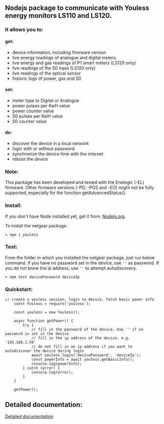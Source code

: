 ## Nodejs package to communicate with Youless energy monitors LS110 and LS120.

### It allows you to:

#### get:
* device information, including firmware version
* live energy readings of analogue and digital meters
* live energy and gas readings of P1 smart meters (LS120 only)
* live readings of the S0 input (LS120 only)
* live readings of the optical sensor
* historic logs of power, gas and S0


#### set:
* meter type to Digital or Analogue
* power pulses per KwH value
* power counter value
* S0 pulses per KwH value
* S0 counter value


#### do:
* discover the device in a local network
* login with or without password
* synchronize the device time with the internet
* reboot the device


### Note:
This package has been developed and tested with the Enelogic (-EL) firmware.
Other firmware versions (-PO, -PO2 and -EO) might not be fully supported,
especially for the function getAdvancedStatus().

### Install:
If you don't have Node installed yet, get it from: [Nodejs.org](https://nodejs.org "Nodejs website").

To install the netgear package:
```
> npm i youless
```

### Test:
From the folder in which you installed the netgear package, just run below command. If you have no password set in the device, use `''` as password. If you do not know the ip address, use `''` to attempt autodiscovery.
```
> npm test devicePassword deviceIp
```


### Quickstart:

```
// create a youless session, login to device, fetch basic power info
	const Youless = require('youless');

	const youless = new Youless();

	async function getPower() {
		try {
			// fill in the password of the device. Use '' if no password is set in the device
			// fill in the ip address of the device, e.g. '192.168.1.50'
			// do not fill in an ip address if you want to autodiscover the device during login
			await youless.login('devicePassword', 'deviceIp');
			const powerInfo = await youless.getBasicInfo();
			console.log(powerInfo);
		} catch (error) {
			console.log(error);
		}
	}

	getPower();
```

## Detailed documentation:
[Detailed documentation](https://gruijter.github.io/youless.js/ "Youless.js documentation")

